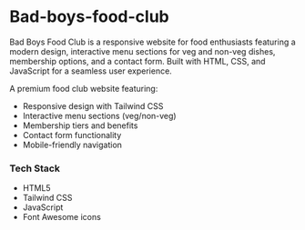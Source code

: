 # Bad-boys-food-club
Bad Boys Food Club is a responsive website for food enthusiasts featuring a modern design, interactive menu sections for veg and non-veg dishes, membership options, and a contact form. Built with HTML, CSS, and JavaScript for a seamless user experience.

A premium food club website featuring:
- Responsive design with Tailwind CSS
- Interactive menu sections (veg/non-veg)
- Membership tiers and benefits
- Contact form functionality
- Mobile-friendly navigation

### Tech Stack
- HTML5
- Tailwind CSS
- JavaScript
- Font Awesome icons

